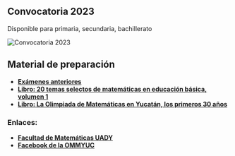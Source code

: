 ## Convocatoria 2023
Disponible para primaria, secundaria, bachillerato

![Convocatoria 2023](https://github.com/morfismo/ommyuc-web/blob/gh-pages/archivo/2023/convocatoria2023.png)

## Material de preparación

* **[Exámenes anteriores](https://intranet.matematicas.uady.mx/omm/problemarios)**
* **[Libro: 20 temas selectos de matemáticas en educación básica, volumen 1](https://libreria.uady.mx/products/veinte-temas-selectos-de-matematicas-en-educacion-basica-volumen-i?_pos=2&_sid=377d6fe44&_ss=r)**
* **[Libro: La Olimpiada de Matemáticas en Yucatán, los primeros 30 años](https://libreria.uady.mx/products/la-olimpiada-mexicana-de-matematicas-en-yucatan?_pos=1&_sid=02a776b67&_ss=r)**


### Enlaces:

* **[Facultad de Matemáticas UADY](https://intranet.matematicas.uady.mx/omm/)**
* **[Facebook de la OMMYUC](https://www.facebook.com/OMMYucatan)**
